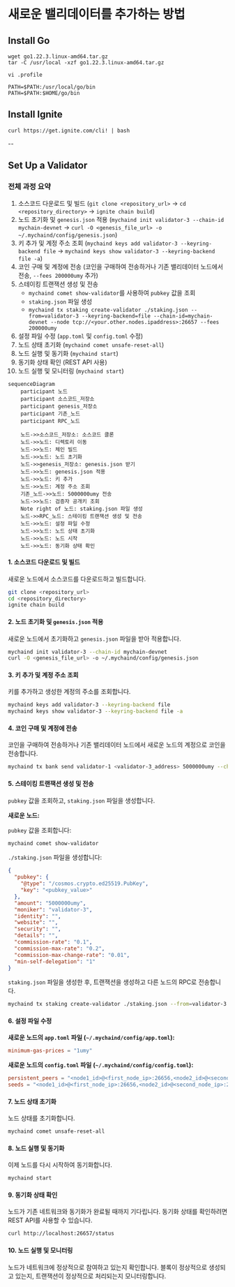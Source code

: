 # 새로운 밸리데이터를 추가하는 방법

## Install Go

```shell
wget go1.22.3.linux-amd64.tar.gz
tar -C /usr/local -xzf go1.22.3.linux-amd64.tar.gz
```

```shell
vi .profile
```

```
PATH=$PATH:/usr/local/go/bin
PATH=$PATH:$HOME/go/bin
```

## Install Ignite

```shell
curl https://get.ignite.com/cli! | bash
```

--

## Set Up a Validator

### 전체 과정 요약

1. 소스코드 다운로드 및 빌드 (`git clone <repository_url>` -> `cd <repository_directory>` -> `ignite chain build`)
2. 노드 초기화 및 `genesis.json` 적용 (`mychaind init validator-3 --chain-id mychain-devnet` -> `curl -O <genesis_file_url> -o ~/.mychaind/config/genesis.json`)
3. 키 추가 및 계정 주소 조회 (`mychaind keys add validator-3 --keyring-backend file` -> `mychaind keys show validator-3 --keyring-backend file -a`)
4. 코인 구매 및 계정에 전송 (코인을 구매하여 전송하거나 기존 밸리데이터 노드에서 전송, `--fees 200000umy` 추가)
5. 스테이킹 트랜잭션 생성 및 전송
   - `mychaind comet show-validator`를 사용하여 `pubkey` 값을 조회
   - `staking.json` 파일 생성
   - `mychaind tx staking create-validator ./staking.json --from=validator-3 --keyring-backend=file --chain-id=mychain-devnet --node tcp://<your.other.nodes.ipaddress>:26657 --fees 200000umy`
6. 설정 파일 수정 (`app.toml` 및 `config.toml` 수정)
7. 노드 상태 초기화 (`mychaind comet unsafe-reset-all`)
8. 노드 실행 및 동기화 (`mychaind start`)
9. 동기화 상태 확인 (REST API 사용)
10. 노드 실행 및 모니터링 (`mychaind start`)

```mermaid
sequenceDiagram
    participant 노드
    participant 소스코드_저장소
    participant genesis_저장소
    participant 기존_노드
    participant RPC_노드

    노드->>소스코드_저장소: 소스코드 클론
    노드->>노드: 디렉토리 이동
    노드->>노드: 체인 빌드
    노드->>노드: 노드 초기화
    노드->>genesis_저장소: genesis.json 받기
    노드->>노드: genesis.json 적용
    노드->>노드: 키 추가
    노드->>노드: 계정 주소 조회
    기존_노드->>노드: 5000000umy 전송
    노드->>노드: 검증자 공개키 조회
    Note right of 노드: staking.json 파일 생성
    노드->>RPC_노드: 스테이킹 트랜잭션 생성 및 전송
    노드->>노드: 설정 파일 수정
    노드->>노드: 노드 상태 초기화
    노드->>노드: 노드 시작
    노드->>노드: 동기화 상태 확인
```

#### 1. 소스코드 다운로드 및 빌드

새로운 노드에서 소스코드를 다운로드하고 빌드합니다.

```sh
git clone <repository_url>
cd <repository_directory>
ignite chain build
```

#### 2. 노드 초기화 및 `genesis.json` 적용

새로운 노드에서 초기화하고 `genesis.json` 파일을 받아 적용합니다.

```sh
mychaind init validator-3 --chain-id mychain-devnet
curl -O <genesis_file_url> -o ~/.mychaind/config/genesis.json
```

#### 3. 키 추가 및 계정 주소 조회

키를 추가하고 생성한 계정의 주소를 조회합니다.

```sh
mychaind keys add validator-3 --keyring-backend file
mychaind keys show validator-3 --keyring-backend file -a
```

#### 4. 코인 구매 및 계정에 전송

코인을 구매하여 전송하거나 기존 밸리데이터 노드에서 새로운 노드의 계정으로 코인을 전송합니다.

```sh
mychaind tx bank send validator-1 <validator-3_address> 5000000umy --chain-id mychain-devnet --keyring-backend file --fees 200000umy
```

#### 5. 스테이킹 트랜잭션 생성 및 전송

`pubkey` 값을 조회하고, `staking.json` 파일을 생성합니다.

**새로운 노드:**

`pubkey` 값을 조회합니다:

```sh
mychaind comet show-validator
```

`./staking.json` 파일을 생성합니다:

```json
{
  "pubkey": {
    "@type": "/cosmos.crypto.ed25519.PubKey",
    "key": "<pubkey_value>"
  },
  "amount": "5000000umy",
  "moniker": "validator-3",
  "identity": "",
  "website": "",
  "security": "",
  "details": "",
  "commission-rate": "0.1",
  "commission-max-rate": "0.2",
  "commission-max-change-rate": "0.01",
  "min-self-delegation": "1"
}
```

`staking.json` 파일을 생성한 후, 트랜잭션을 생성하고 다른 노드의 RPC로 전송합니다.

```sh
mychaind tx staking create-validator ./staking.json --from=validator-3 --keyring-backend=file --chain-id=mychain-devnet --node tcp://<your.other.nodes.ipaddress>:26657 --fees 200000umy
```

#### 6. 설정 파일 수정

**새로운 노드의 `app.toml` 파일 (`~/.mychaind/config/app.toml`):**

```toml
minimum-gas-prices = "1umy"
```

**새로운 노드의 `config.toml` 파일 (`~/.mychaind/config/config.toml`):**

```toml
persistent_peers = "<node1_id>@<first_node_ip>:26656,<node2_id>@<second_node_ip>:26656"
seeds = "<node1_id>@<first_node_ip>:26656,<node2_id>@<second_node_ip>:26656"
```

#### 7. 노드 상태 초기화

노드 상태를 초기화합니다.

```sh
mychaind comet unsafe-reset-all
```

#### 8. 노드 실행 및 동기화

이제 노드를 다시 시작하여 동기화합니다.

```sh
mychaind start
```

#### 9. 동기화 상태 확인

노드가 기존 네트워크와 동기화가 완료될 때까지 기다립니다. 동기화 상태를 확인하려면 REST API를 사용할 수 있습니다.

```sh
curl http://localhost:26657/status
```

#### 10. 노드 실행 및 모니터링

노드가 네트워크에 정상적으로 참여하고 있는지 확인합니다. 블록이 정상적으로 생성되고 있는지, 트랜잭션이 정상적으로 처리되는지 모니터링합니다.
